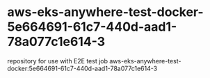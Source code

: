 # aws-eks-anywhere-test-docker-5e664691-61c7-440d-aad1-78a077c1e614-3
repository for use with E2E test job aws-eks-anywhere-test-docker:5e664691-61c7-440d-aad1-78a077c1e614-3
